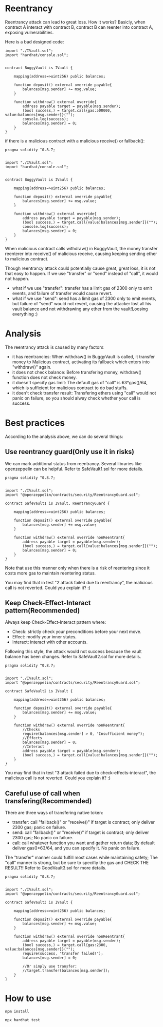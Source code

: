 # Reentrancy

Reentrancy attack can lead to great loss. How it works? Basicly, when contract A interact with contract B, contract B can reenter into contract A, exposing vulnerabilities.

Here is a bad designed code:

```
import "./IVault.sol";
import "hardhat/console.sol";


contract BuggyVault is IVault {

    mapping(address=>uint256) public balances;
    
    function deposit() external override payable{
        balances[msg.sender] += msg.value;
    }

    function withdraw() external override{
        address payable target = payable(msg.sender);
        (bool success,) = target.call{gas:500000, value:balances[msg.sender]}("");
        console.log(success);
        balances[msg.sender] = 0;
    }
}
```

if there is a malicious contract with a malicious receive() or fallback():
```
pragma solidity ^0.8.7;


import "./IVault.sol";
import "hardhat/console.sol";


contract BuggyVault is IVault {

    mapping(address=>uint256) public balances;
    
    function deposit() external override payable{
        balances[msg.sender] += msg.value;
    }

    function withdraw() external override{
        address payable target = payable(msg.sender);
        (bool success,) = target.call{value:balances[msg.sender]}("");
        console.log(success);
        balances[msg.sender] = 0;
    }
}
```

When malicious contract calls withdraw() in BuggyVault, the money transfer reenterer into receive() of malicious receive, causing keeping sending ether to malicious contract.

Though reentrancy attack could potentially cause great, great loss, it is not that easy to happen. If we use "transfer" or "send" instead of "call", it would not happen.

- what if we use "transfer": transfer has a limit gas of 2300 only to emit events, and failure of transfer would cause revert.
- what if we use "send": send has a limit gas of 2300 only to emit events, but failure of "send" would not revert, causing the attacker lost all his vault balance and not withdrawing any ether from the vault!Loosing everything :)
  
# Analysis

The reentrancy attack is caused by many factors:
- it has reentrancies: When withdraw() in BuggyVault is called, it transfer money to Malicious contract, activating its fallback which enters into "withdraw()" again.
- it does not check balance: Before transfering money, withdraw() function does not check money.
- it doesn't specify gas limit: The default gas of "call" is 63*gas()/64, which is sufficient for malicious contract to do bad stuffs.
- it doen't check transfer result: Transfering ethers using "call" would not panic on failure, so you should alway check whether your call is success.


# Best practices

According to the analysis above, we can do several things:

## Use reentrancy guard(Only use it in risks)
We can mark additional status from reentrancy. Several libraries like openzeppelin can be helpful. Refer to SafeVault1.sol for more details.

```
pragma solidity ^0.8.7;


import "./IVault.sol";
import "@openzeppelin/contracts/security/ReentrancyGuard.sol";

contract SafeVault1 is IVault, ReentrancyGuard {

    mapping(address=>uint256) public balances;
    
    function deposit() external override payable{
        balances[msg.sender] += msg.value;
    }

    function withdraw() external override nonReentrant{
        address payable target = payable(msg.sender);
        (bool success,) = target.call{value:balances[msg.sender]}("");
        balances[msg.sender] = 0;
    }
}
```

Note that use this manner only when there is a risk of reentering since it costs more gas to maintain reentering status.

You may find that in test "2 attack failed due to reentrancy", the malicious call is not reverted. Could you explain it? :)

## Keep Check-Effect-Interact pattern(Recommended)

Always keep Check-Effect-Interact pattern where:
- Check: strictly check your preconditions before your next move.
- Effect: modify your inner states.
- Interact: interact with other accounts.
 
 Following this style, the attack would not success because the vault balance has been changes. Refer to SafeVault2.sol for more details.

```
pragma solidity ^0.8.7;


import "./IVault.sol";
import "@openzeppelin/contracts/security/ReentrancyGuard.sol";

contract SafeVault2 is IVault {

    mapping(address=>uint256) public balances;
    
    function deposit() external override payable{
        balances[msg.sender] += msg.value;
    }

    function withdraw() external override nonReentrant{
        //Checks
        require(balances[msg.sender] > 0, "Insufficient money");
        //Effects
        balances[msg.sender] = 0;
        //Interact
        address payable target = payable(msg.sender);
        (bool success,) = target.call{value:balances[msg.sender]}("");
    }
}
```

You may find that in test "3 attack failed due to check-effects-interact", the malicious call is not reverted. Could you explain it? :)

## Careful use of call when transfering(Recommended)

There are three ways of transfering native token:
- transfer: call "fallback()" or "receive()" if target is contract; only deliver 2300 gas;  panic on failure.
- send: call "fallback()" or "receive()" if target is contract; only deliver 2300 gas;  No panic on failure.
- call: call whatever function you want and gather return data; By default deliver gas()*63/64, and you can specify it. No panic on failure.

The "transfer" manner could fulfill most cases while maintaining safety; The "call" manner is strong, but be sure to specifiy the gas and CHECK THE RESULT!! Refer to GoodVault3.sol for more details.


```
pragma solidity ^0.8.7;


import "./IVault.sol";
import "@openzeppelin/contracts/security/ReentrancyGuard.sol";

contract SafeVault3 is IVault {

    mapping(address=>uint256) public balances;
    
    function deposit() external override payable{
        balances[msg.sender] += msg.value;
    }

    function withdraw() external override nonReentrant{
        address payable target = payable(msg.sender);
        (bool success,) = target.call{gas:2300, value:balances[msg.sender]}("");
        require(success, "transfer failed!");
        balances[msg.sender] = 0;

        //Or simply use transfer:
        //target.transfer(balances[msg.sender]);
    }
}
```

# How to use

```
npm install
```


```
npx hardhat test
```